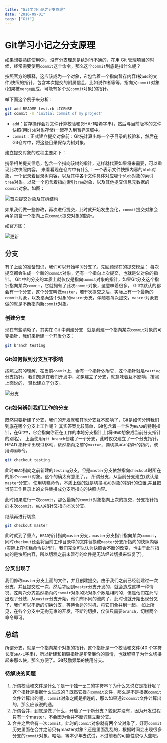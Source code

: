 ```yaml
---
title: "Git学习小记之分支原理"
date: "2016-09-01"
tags: ["Git"]
---
```

# Git学习小记之分支原理

如果想要熟练使用Git，没有分支理念是绝对行不通的，在用 Git 管理项目的时候，经常需要使用`commit`这个命令，那么这个`commit`到底是指什么呢？

按照官方的解释，这应该成为一个对象，它包含着一个指向暂存内容(被`add`的文件)快照的指针，包含本次提交的附属信息，比如说作者等等，指向父`commit`对象(如果被`merge`而成，可能有多个父`commit`对象)的指针。

举下面这个例子来分析：

```bash
git add README test.rb LICENSE
git commit -m 'initial commit of my project'
```

- `add`：暂存操作会对文件计算校验和(SHA-1哈希字串)，然后与当前版本的文件快照(用`blob`对象存储)一起存入到暂存区域中。
- `commit`：正式建立提交对象前：Git先计算出每一个子目录的校验和，然后在Git仓库中，将这些目录保存为树对象。

建立提交对象的过程主要如下：

携带相关提交信息，包含一个指向该树的指针，这样就代表如果将来需要，可以重现此次快照内容。
来看看现在仓库中有什么：
一个表示文件快照内容的`blob`对象，一个记录着目录树内容，以及其中各个文件具体对应哪个`blob`对象的索引`tree`对象。以及一个包含着指向索引`tree`对象，以及其他提交信息元数据的`commit`对象。如图：

![首次提交对象及其树结构](https://coding.net/u/getcha22/p/gatsbyblog/git/raw/master/src/pages/posts/2016-09-01---git-branch/a.png)

如果我们做一些修改，再次进行提交，此时就开始发生变化，`commit`提交对象会再多包含一个指向上次`commit`提交对象的指针。

如官方图：

![更新](https://coding.net/u/getcha22/p/gatsbyblog/git/raw/master/src/pages/posts/2016-09-01---git-branch/b.png)

## 分支

有了上面的准备知识，我们可以开始学习分支了。先回顾现在的提交模型：
每次提交都会生成一个新的`commit`对象，还有一个指向上次提交，也就是父对象的指针。
Git 中的分支的本质上就仅仅是指向`commit`对象的指针，如果Git分支这个指针指向某次`commit`，它就拥有了此次`commit`对象，这意味着很多。
Git中默认的都会有一个分支，这个分支叫做`master`，若干次提交之后，实际上有一个最新的`commit`对象，以及指向这个对象的`master`分支，伴随着每次提交，`master`对象要做的就是不断指向新`commit`对象。

### 创建分支

现在有些清晰了，其实在 Git 中创建分支，就是创建一个指向某次`commit`对象的可变指针，我们来新建一个开发分支：

```bash
git branch testing
```

### Git如何做到分支互不影响

按照之前的理解，在当前`commit`上，会有一个指针依附它，这个指针就是`testing`分支指针。
我们知道在我们开发中，如果建立了分支，就意味着互不影响，按照上面说的， 轻松建立了分支。

![分支](https://coding.net/u/getcha22/p/gatsbyblog/git/raw/master/src/pages/posts/2016-09-01---git-branch/c.png)

### Git如何辨别我们工作的分支

既然只要新建了分支，我们的开发就和其他分支互不影响了，Git是如何分辨我们到底在哪个分支上工作呢？
其实答案比较简单，Git包含着一个名为`HEAD`的特别指针，在Git中，它会指向你正在工作的本地分支指针上(将`HEAD`想象成当前分支指针的别名)。
上面使用`git branch`创建了一个分支，此时仅仅建立了一个分支指针，HEAD 指针未出现过移动，依然指向之前的`master`。要切换`HEAD`指针的指向，使用`切糕`命令。

```bash
git checkout testing
```

此时`HEAD`指向之前新建的`testing`分支，但是`master`分支依然指向`checkout`时所在的那个`commit`对象。这个的确太有意思了。。
所谓分支，从当前分支建立(默认是`master`分支)，使用切糕命令，本质上做的就是切换`HEAD`对象的指针的位置,并且把当前工作目录上的文件替换成分支所指向的快照内容。

此时如果进行一次`commit`，那么最新的`commit`对象指向上次的提交，分支指针指向本次`commit`，`HEAD`指针又指向本次分支。

继续再进行切换

```bash
git checkout master
```

此时就到了重点，`HEAD`指针指向`master`分支，`master`分支指针指向某次`commit`，同时`checkout`还会将当前工作目录中的文件替换成`master`分支所指向的快照内容(实际上在切糕命令执行时，我们完全可以认为快照会不断的改变，也由于此时指向的是快照内容，所以切糕之前未暂存的文件是无法经过切换来恢复了)。

### 分叉出现了

我们修改`master`分支上面的文件，并且创建提交。由于我们之前已经创建过一次分支，并且提交过一次，然后才回到`master`分支开发的，就会造成这样一种情况，这两次分支虽然指向的`commit`对象的父对象个数是相同的，但是他们在此时出现了分歧，从`master`分支开始，他们有不同的流向了，此时也就开始出现分叉了，我们可以不断的切换分支，等待合适的时机，将它们合并到一起。
如上所见，在各个分支中无拘无束的开发，不断的切换，仅仅只需要`branch`，切糕两个命令即可。

## 总结

所谓分支，就是一个指向某个对象的指针，这个指针是一个校验和文件(40 个字符长度`SHA-1`字串)，所以新建和销毁指针是非常廉价的事情，也就解释了为什么切换起来那么快，那么方便了。Git鼓励频繁的使用分支。

### 待解决的问题

1. 所谓校验和文件是什么？是一个独一无二的字符串？为什么又说它是指针呢？这个指针是根据什么生成的？既然它指向`commit`文件，那么是不是根据`commit`文件计算出的呢，`commit`对象之间是相连的，那么如果通过`commit`文件计算出的，那么应该说的通。
1. 所谓合并，到底是做了什么，开启了一个新分支？貌似并没有，因为开发过程只有一个master，不会因为合并不断的建立新分支。
1. 合并之后会有一次`commit`，此时的`commit`对象就有两个父对象了，好奇`commit`历史里面在合并之前只有master对象？还是里面乱乱的，根据时间会出现很多分支的`commit`对象，哈哈，等本少年去试试，不过前者的可能性貌似大些吧。